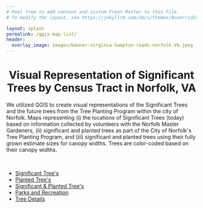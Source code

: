 ```yaml
---
# Feel free to add content and custom Front Matter to this file.
# To modify the layout, see https://jekyllrb.com/docs/themes/#overriding-theme-defaults

layout: splash
permalink: /qgis-map-list/
header:
  overlay_image: images/banner-virginia-hampton-roads-norfolk-VA.jpeg
---
```


<h1 style="text-align:center">Visual Representation of Significant Trees by Census Tract in Norfolk, VA</h1>

<p>We utilized QGIS to create visual representations of the Significant Trees and the future trees from the Tree Planting Program within the city of Norfolk. Maps representing (i) the locations of Significant Trees (today) based on information collected by volunteers with the Norfolk Master Gardeners, (ii) significant and planted trees as part of the City of Norfolk's Tree Planting Program, and (iii) significant and planted trees using their fully grown estimate sizes for canopy widths. Trees are color-coded based on their canopy widths.</p>
<p>&nbsp;</p>

  <ul class="visible-links"><li class="masthead__menu-item" >
        <a href="/qgis-map-1">Significant Tree's</a>
      </li><li class="masthead__menu-item">
        <a href="/qgis-map-2">Planted Tree's</a>
      </li><li class="masthead__menu-item">
        <a href="/qgis-map-3">Significant & Planted Tree's</a>
      </li><li class="masthead__menu-item">
        <a href="/qgis-map-4">Parks and Recreation</a>
      </li><li class="masthead__menu-item">
        <a href="/qgis-map-5">Tree Details</a>
      </li></ul>

